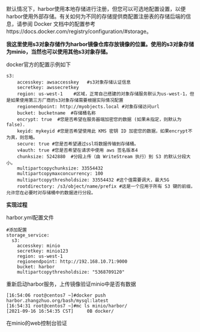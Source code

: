 默认情况下，harbor使用本地存储进行注册，但您可以可选地配置设置，以便harbor使用外部存储。有关如何为不同的存储提供商配置注册表的存储后端的信息，请参阅 Docker 文档中的配置参考https://docs.docker.com/registry/configuration/#storage。

**我这里使用s3对象存储作为harbor镜像仓库存放镜像的位置。使用的s3对象存储为minio，当然也可以使用其他s3对象存储。**

docker官方的配置示例如下
```
s3:
    accesskey: awsaccesskey   #s3对象存储认证信息
    secretkey: awssecretkey   
    region: us-west-1    #区域，正常自己搭建的对象存储服务默认为us-west-1，但是如果使用第三方厂商的s3对象存储需要根据实际情况配置
    regionendpoint: http://myobjects.local #对象存储访问url
    bucket: bucketname  #存储桶名称
    encrypt: true  #您是否希望在服务器端加密您的数据 (如果未指定，则默认为 false).
    keyid: mykeyid #您是否希望使用此 KMS 密钥 ID 加密您的数据，如果encrypt不为真，则忽略。
    secure: true #您是否希望通过ssl将数据传输到存储桶。
    v4auth: true #您是否希望在请求中使用 aws 签名版本4
    chunksize: 5242880  #分段上传（由 WriteStream 执行）到 S3 的默认分段大小。
    multipartcopychunksize: 33554432
    multipartcopymaxconcurrency: 100
    multipartcopythresholdsize: 33554432 #这个值需要调大，最大5G
    rootdirectory: /s3/object/name/prefix #这是一个应用于所有 S3 键的前缀，允许您在必要时对存储桶中的数据进行分段。
```

**实现过程**

harbor.yml配置文件
```
#添加配置
storage_service:
  s3:
    accesskey: minio
    secretkey: minio123
    region: us-west-1
    regionendpoint: http://192.168.10.71:9000
    bucket: harbor
    multipartcopythresholdsize: "5368709120"
```

重新启动harbor服务，上传镜像验证minio中是否有数据
```
[16:54:06 root@centos7 ~]#docker push harbor.zhangzhuo.org/bash/mysql:latest
[16:54:31 root@centos7 ~]#mc ls minio/harbor/
[2021-09-16 16:54:35 CST]     0B docker/
```

在minio的web控制台验证
